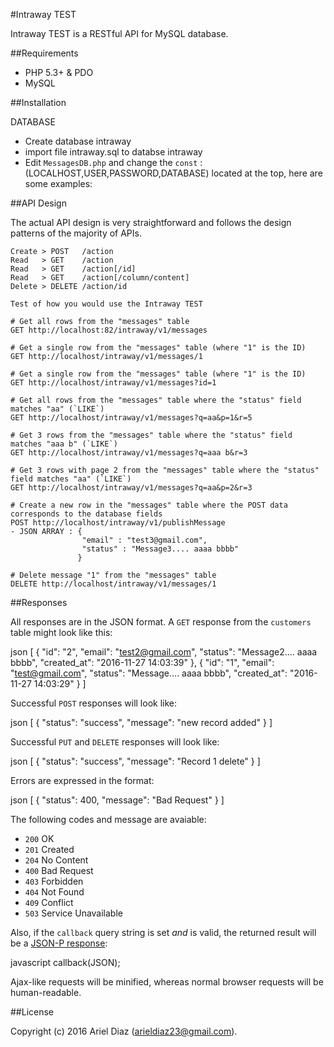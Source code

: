 #Intraway TEST

Intraway TEST is a RESTful API for MySQL database.

##Requirements

- PHP 5.3+ & PDO
- MySQL 

##Installation

DATABASE

- Create database intraway
- import file intraway.sql to databse intraway
- Edit `MessagesDB.php` and change the `const` : (LOCALHOST,USER,PASSWORD,DATABASE) located at the top, here are some examples:



##API Design

The actual API design is very straightforward and follows the design patterns of the majority of APIs.

	Create > POST   /action
	Read   > GET    /action
	Read   > GET    /action[/id]
	Read   > GET    /action[/column/content]
	Delete > DELETE /action/id

	Test of how you would use the Intraway TEST

	# Get all rows from the "messages" table
	GET http://localhost:82/intraway/v1/messages

	# Get a single row from the "messages" table (where "1" is the ID)
	GET http://localhost/intraway/v1/messages/1
	
	# Get a single row from the "messages" table (where "1" is the ID)
	GET http://localhost/intraway/v1/messages?id=1

	# Get all rows from the "messages" table where the "status" field matches "aa" (`LIKE`)
	GET http://localhost/intraway/v1/messages?q=aa&p=1&r=5

	# Get 3 rows from the "messages" table where the "status" field matches "aaa b" (`LIKE`)
	GET http://localhost/intraway/v1/messages?q=aaa b&r=3
	
	# Get 3 rows with page 2 from the "messages" table where the "status" field matches "aa" (`LIKE`)
	GET http://localhost/intraway/v1/messages?q=aa&p=2&r=3

	# Create a new row in the "messages" table where the POST data corresponds to the database fields
	POST http://localhost/intraway/v1/publishMessage
	- JSON ARRAY : {
					"email" : "test3@gmail.com",
					"status" : "Message3.... aaaa bbbb"
				   }

	# Delete message "1" from the "messages" table
	DELETE http://localhost/intraway/v1/messages/1

##Responses

All responses are in the JSON format. A `GET` response from the `customers` table might look like this:

json
[
	{
		"id": "2",
		"email": "test2@gmail.com",
		"status": "Message2.... aaaa bbbb",
		"created_at": "2016-11-27 14:03:39"
	},
	{
		"id": "1",
		"email": "test@gmail.com",
		"status": "Message.... aaaa bbbb",
		"created_at": "2016-11-27 14:03:29"
	}
]

Successful `POST` responses will look like:

json
[
	{
		"status": "success",
		"message": "new record added"
	}
]

Successful `PUT` and `DELETE` responses will look like:

json
[
	{
		"status": "success",
		"message": "Record 1 delete"
	}
]

Errors are expressed in the format:

json
[
	{
		"status": 400,
		"message": "Bad Request"
	}
]

The following codes and message are avaiable:

* `200` OK
* `201` Created
* `204` No Content
* `400` Bad Request
* `403` Forbidden
* `404` Not Found
* `409` Conflict
* `503` Service Unavailable

Also, if the `callback` query string is set *and* is valid, the returned result will be a [JSON-P response](http://en.wikipedia.org/wiki/JSONP):

javascript
callback(JSON);

Ajax-like requests will be minified, whereas normal browser requests will be human-readable.

##License

Copyright (c) 2016 Ariel Diaz (arieldiaz23@gmail.com).
